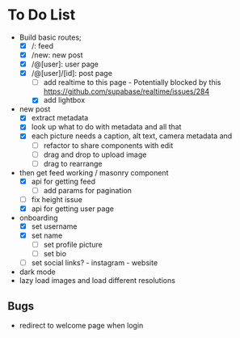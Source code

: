 # To Do List

- Build basic routes;
  - [x] /: feed
  - [x] /new: new post
  - [x] /@[user]: user page
  - [x] /@[user]/[id]: post page
	  - [ ] add realtime to this page
			- Potentially blocked by this https://github.com/supabase/realtime/issues/284
	  - [x] add lightbox

- new post
	- [x] extract metadata
  - [x] look up what to do with metadata and all that
  - [x] each picture needs a caption, alt text, camera metadata and 
	- [ ] refactor to share components with edit
	- [ ] drag and drop to upload image 
	- [ ] drag to rearrange

- then get feed working / masonry component
	- [x] api for getting feed
		- [ ] add params for pagination
	- [ ] fix height issue
	- [x] api for getting user page

- onboarding
  - [x] set username
  - [x] set name 
	- [ ] set profile picture
	- [ ] set bio
  - [ ] set social links?
		- instagram
		- website

- dark mode
- lazy load images and load different resolutions

## Bugs
- redirect to welcome page when login